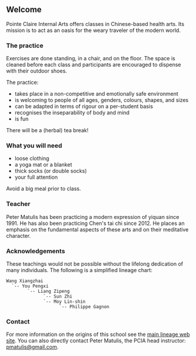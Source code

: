 ## Welcome

Pointe Claire Internal Arts offers classes in Chinese-based health arts. Its mission is to act as an oasis for the weary traveler of the modern world. 

### The practice

Exercises are done standing, in a chair, and on the floor. The space is cleaned before each class and participants are encouraged to dispense with their outdoor shoes.

The practice:

- takes place in a non-competitive and emotionally safe environment
- is welcoming to people of all ages, genders, colours, shapes, and sizes
- can be adapted in terms of rigour on a per-student basis
- recognises the inseparability of body and mind
- is fun

There will be a (herbal) tea break!

### What you will need

- loose clothing
- a yoga mat or a blanket
- thick socks (or double socks)
- your full attention

Avoid a big meal prior to class.

### Teacher

Peter Matulis has been practicing a modern expression of yiquan since 1991. He has also been practicing Chen's tai chi since 2012. He places an emphasis on the fundamental aspects of these arts and on their meditative character.

### Acknowledgements

These teachings would not be possible without the lifelong dedication of many individuals. The following is a simplified lineage chart:

```
Wang Xiangzhai
  `-- You Pengxi
        `-- Liang Zipeng
              `-- Sun Zhi
              `-- Moy Lin-shin
                    `-- Philippe Gagnon
```

### Contact

For more information on the origins of this school see the [main lineage web site](https://taichinuances.com/). You can also directly contact Peter Matulis, the PCIA head instructor: <pmatulis@gmail.com>.
